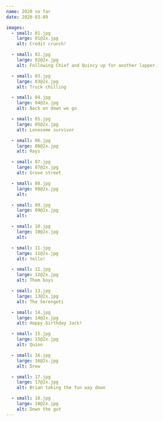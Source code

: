 ```yaml
---
name: 2020 so far
date: 2020-03-09

images:
  - small: 01.jpg
    large: 01@2x.jpg
    alt: Credit crunch!

  - small: 02.jpg
    large: 02@2x.jpg
    alt: Following Chief and Quincy up for another lapper.

  - small: 03.jpg
    large: 03@2x.jpg
    alt: Truck chilling

  - small: 04.jpg
    large: 04@2x.jpg
    alt: Back on down we go

  - small: 05.jpg
    large: 05@2x.jpg
    alt: Lonesome survivor

  - small: 06.jpg
    large: 06@2x.jpg
    alt: Rays

  - small: 07.jpg
    large: 07@2x.jpg
    alt: Grove street

  - small: 08.jpg
    large: 08@2x.jpg
    alt:

  - small: 09.jpg
    large: 09@2x.jpg
    alt:

  - small: 10.jpg
    large: 10@2x.jpg
    alt:

  - small: 11.jpg
    large: 11@2x.jpg
    alt: Yello!

  - small: 12.jpg
    large: 12@2x.jpg
    alt: Them boys

  - small: 13.jpg
    large: 13@2x.jpg
    alt: The Serengeti

  - small: 14.jpg
    large: 14@2x.jpg
    alt: Happy birthday Jack!

  - small: 15.jpg
    large: 15@2x.jpg
    alt: Quinn

  - small: 16.jpg
    large: 16@2x.jpg
    alt: Drew

  - small: 17.jpg
    large: 17@2x.jpg
    alt: Brian taking the fun way down

  - small: 18.jpg
    large: 18@2x.jpg
    alt: Down the gut
---
```

